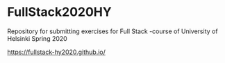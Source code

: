 # FullStack2020HY
Repository for submitting exercises for Full Stack -course of University of Helsinki Spring 2020

https://fullstack-hy2020.github.io/
